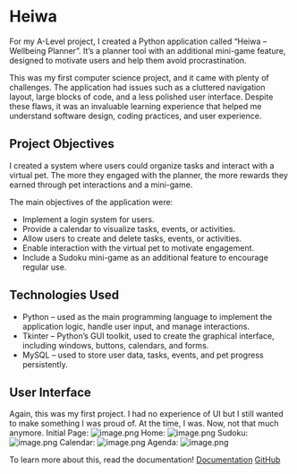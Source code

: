 ﻿# Heiwa

For my A-Level project, I created a Python application called “Heiwa – Wellbeing Planner”. It’s a planner tool with an additional mini-game feature, designed to motivate users and help them avoid procrastination.

This was my first computer science project, and it came with plenty of challenges. The application had issues such as a cluttered navigation layout, large blocks of code, and a less polished user interface. Despite these flaws, it was an invaluable learning experience that helped me understand software design, coding practices, and user experience.

## Project Objectives

I created a system where users could organize tasks and interact with a virtual pet. The more they engaged with the planner, the more rewards they earned through pet interactions and a mini-game.

The main objectives of the application were:

- Implement a login system for users.
- Provide a calendar to visualize tasks, events, or activities.
- Allow users to create and delete tasks, events, or activities.
- Enable interaction with the virtual pet to motivate engagement.
- Include a Sudoku mini-game as an additional feature to encourage regular use.

## Technologies Used

- Python – used as the main programming language to implement the application logic, handle user input, and manage interactions.
- Tkinter – Python’s GUI toolkit, used to create the graphical interface, including windows, buttons, calendars, and forms.
- MySQL – used to store user data, tasks, events, and pet progress persistently.

## User Interface

Again, this was my first project. I had no experience of UI but I still wanted to make something I was proud of. At the time, I was. Now, not that much anymore.
Initial Page:
![image.png](https://i.postimg.cc/0j24ZMDh/image.png)
Home:
![image.png](https://i.postimg.cc/vBp1t9JZ/image.png)
Sudoku:
![image.png](https://i.postimg.cc/BvnK70ML/image.png)
Calendar:
![image.png](https://i.postimg.cc/T1LVRT6p/image.png)
Agenda:
![image.png](https://i.postimg.cc/mgG3wJvC/image.png)

To learn more about this, read the documentation!
[Documentation](https://drive.google.com/file/d/1KFP4ToM2gAmUPrc49BflvEUKbbwElsI_/view?usp=sharing)
[GitHub](https://github.com/yeahhina/MyFirstProject-Heiwa-Wellbeing-Agenda)
